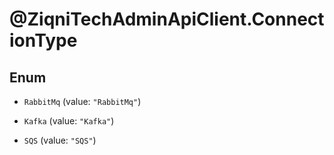 # @ZiqniTechAdminApiClient.ConnectionType

## Enum


* `RabbitMq` (value: `"RabbitMq"`)

* `Kafka` (value: `"Kafka"`)

* `SQS` (value: `"SQS"`)


